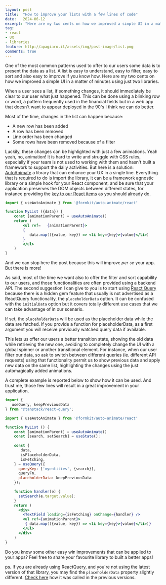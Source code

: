 ```yaml
---
layout: post
title:  "How to improve your lists with a few lines of code"
date:   2024-06-12
excerpt: "Here are my two cents on how we improved a simple UI in a matter of minutes using just two libraries."
tag:
- react
- UX
- libraries
feature: http://apagiaro.it/assets/img/post-image/list.png
comments: true
---
```

One of the most common patterns used to offer to our users some data is to present the data as a list. A list is easy to understand, easy to filter, easy to sort and also easy to improve if you know how.
Here are my two cents on how we improved a simple UI in a matter of minutes using just two libraries.

When a user sees a list, if something changes, it should immediately be clear to our user what just happened. This can be done using a blinking row or word, a pattern frequently used in the financial fields but in a web app that doesn't want to appear deployed in the 90's I think we can do better.

Most of the time, changes in the list can happen because:
- A new row has been added
- A row has been removed
- Line order has been changed
- Some rows have been removed because of a filter

Luckily, these changes can be highlighted with just a few animations. Yeah yeah, no, animation! It is hard to write and struggle with CSS rules, especially if your team is not used to working with them and hasn't built a framework to support the daily activities. But here is a solution: [AutoAnimate](https://auto-animate.formkit.com/) a library that can enhance your UX in a single line. Everything that is required to do is import the library, it can be a framework agnostic library or a simple hook for your React component, and be sure that your application preserves the DOM objects between different states, for instance providing the [key to our React items](https://react.dev/learn/rendering-lists#keeping-list-items-in-order-with-key) as you should already do.

``` jsx
import { useAutoAnimate } from '@formkit/auto-animate/react'

function MyList ({data}) { 
	const [animationParent] = useAutoAnimate() 
	return ( 
		<ul ref=   {animationParent}> 
		{
		   data.map(({value, key}) => <li key={key}>{value}</li>)
		} 
		</ul> 
	) 
}
```

And we can stop here the post because this will improve _per se_ your app. 
But there is more!

As said, most of the time we want also to offer the filter and sort capability to our users, and those functionalities are often provided using a backend API. The second suggestion I can give to you is to start using [React Query](https://tanstack.com/query/latest/docs/framework/react/quick-start) because there is a hidden gem feature that usually is not advertised as a ReactQuery functionality, the `placeholderData`  option. It can be confused with the `initialData` option but it covers totally different use cases that we can take advantage of in our scenario. 

If set, the `placeholderData` will be used as the placeholder data while the data are fetched. If you provide a function for placeholderData, as a first argument you will receive previously watched query data if available.

This lets us offer our users a better transition state, showing the old data while retrieving the new one, avoiding to completely change the UI with a global spinner or another transitional element. For instance, when our user filter our data, so ask to switch between different queries (ie. different API requests) using that functionality permit us to show previous data and apply new data on the same list, highlighting the changes using the just automagically added animations.

A complete example is reported below to show how it can be used. And trust me, those few lines will result in a great improvement in your application.

```jsx
import {
   useQuery, keepPreviousData
} from "@tanstack/react-query";

import { useAutoAnimate } from '@formkit/auto-animate/react'

function MyList () { 
	const [animationParent] = useAutoAnimate() 
	const [search, setSearch] = useState();
	
	const {
	   data,
	   isPlaceholderData,
	   isFetching,
	} = useQuery({
	  queryKey: ['myentities', {search}],
	  queryFn,
	  placeholderData: keepPreviousData
	});

	function handler(e) {
	  setSearch(e.target.value);
	}
	return (
	  <div>
	    <TextField loading={isFetching} onChange={handler} />
		<ul ref={animationParent}> 
		 { data.map(({value, key}) => <li key={key}>{value}</li>)}
		</ul> 
	  </div>
	) 
}
```

Do you know some other easy win improvements that can be applied to your apps? Feel free to share your favourite library to built a better apps!

ps. If you are already using ReactQuery, and you're not using the latest version of that library, you may find the `placeholderData` property slightly different. [Check here](https://tanstack.com/query/latest/docs/framework/react/guides/migrating-to-v5#removed-keeppreviousdata-in-favor-of-placeholderdata-identity-function) how it was called in the previous versions. 